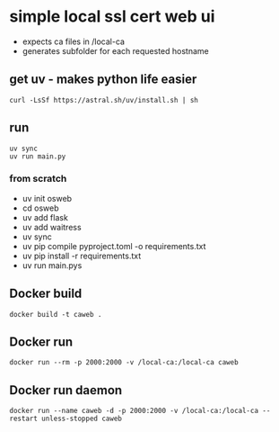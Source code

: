 # simple local ssl cert web ui
* expects ca files in /local-ca
* generates subfolder for each requested hostname

## get uv - makes python life easier
```
curl -LsSf https://astral.sh/uv/install.sh | sh
```

## run
```
uv sync
uv run main.py
```

### from scratch
- uv init osweb
- cd osweb
- uv add flask
- uv add waitress
- uv sync
- uv pip compile pyproject.toml -o requirements.txt
- uv pip install -r requirements.txt
- uv run main.pys

## Docker build
```
docker build -t caweb .
```

## Docker run
```
docker run --rm -p 2000:2000 -v /local-ca:/local-ca caweb
```

## Docker run daemon
```
docker run --name caweb -d -p 2000:2000 -v /local-ca:/local-ca --restart unless-stopped caweb
```